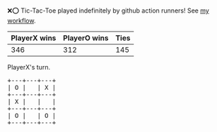 :x::o: Tic-Tac-Toe played indefinitely by github action runners! See [my workflow](.github/workflows/play.yaml).

|PlayerX wins|PlayerO wins|Ties|
|-|-|-|
|346|312|145|

PlayerX's turn.

<pre>
+---+---+---+
| O |   | X |
+---+---+---+
| X |   |   |
+---+---+---+
| O |   | O |
+---+---+---+
</pre>